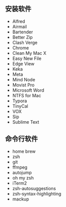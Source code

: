 
## 安装软件
- Alfred
- Airmail
- Bartender
- Better Zip
- Clash Verge
- Chrome
- Clean My Mac X
- Easy New File
- Edge View
- Keka
- Meta
- Mind Node
- Movist Pro
- Microsoft Word
- NTFS for Mac
- Typora
- TinyCal
- VOX
- Sip
- Sublime Text

## 命令行软件
- home brew
- zsh
- git
- ffmpeg
- autojump
- oh my zsh
- iTerm2
- zsh-autosuggestions
- zsh-syntax-highlighting
- mackup 
